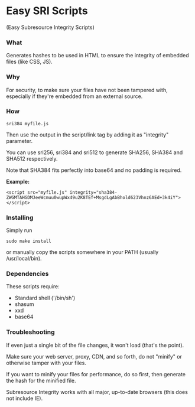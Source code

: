 # Easy SRI Scripts
(Easy Subresource Integrity Scripts)

### What

Generates hashes to be used in HTML to ensure the integrity of embedded files (like CSS, JS).

### Why

For security, to make sure your files have not been tampered with, especially if they're embedded from an external source.

### How

    sri384 myfile.js

Then use the output in the script/link tag by adding it as "integrity" parameter.

You can use sri256, sri384 and sri512 to generate SHA256, SHA384 and SHA512 respectively.

Note that SHA384 fits perfectly into base64 and no padding is required.

**Example:**

    <script src="myfile.js" integrity="sha384-ZWGMTAHGDMJeeWcmuu0wupWx49u2K8TEf+MsgdLgAbBhold623Vhnz6AEd+3k4iY"></script>

### Installing

Simply run

    sudo make install

or manually copy the scripts somewhere in your PATH (usually /usr/local/bin).

### Dependencies

These scripts require:

 * Standard shell ('/bin/sh')
 * shasum
 * xxd
 * base64

### Troubleshooting

If even just a single bit of the file changes, it won't load (that's the point).

Make sure your web server, proxy, CDN, and so forth, do not "minify" or otherwise tamper with your files.

If you want to minify your files for performance, do so first, then generate the hash for the minified file.

Subresource Integrity works with all major, up-to-date browsers (this does not include IE).
